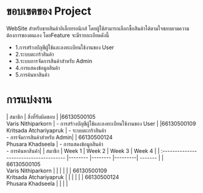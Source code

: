<h1>
  ขอบเขตของ Project
</h1>
<p>
  WebSite สำหรับขายสินค้าอิเล็กทรอนิกส์ โดยผู้ใช้สามารถเลือกซื้อสินค้าได้ตามใจชอบตามความต้องการของตนเอง โดยFeature จะมีรายละเอียดดังนี้
</p>
<ul>
  <li>
    1.การสร้างบัญชีผู้ใช้และลงทะเบียนใช้งานของ User
  </li>
  <li>
    2.ระบบตะกร้าสินค้า
  </li>
  <li>
    3.ระบบการจัดการสินค้าสำหรับ Admin
  </li>
  <li>
    4.การแสดงข้อมูลสินค้า
  </li>
  <li>
    5.การค้นหาสินค้า
  </li>
</ul>
<h1>
  การแบ่งงาน
</h1>
| สมาชิก                              | สิ่งที่รับผิดชอบ        |
|66130500105<br> Varis Nithiparkorn  | - การสร้างบัญชีผู้ใช้และลงทะเบียนใช้งานของ User |
|66130500109<br> Kritsada Atchariyapruk | - ระบบตะกร้าสินค้า<br> - การจัดการสินค้าสำหรับ Admin|
| 66130500124<br> Phusara Khadseela   | - การแสดงข้อมูลสินค้า<br> - การค้นหาสินค้า|
| สมาชิก                             | Week 1     | Week 2 | Week 3 | Week 4 |
| :--------------------------------------   |-------- |-------- |---------| ------- |
|  66130500105<br> Varis Nithiparkorn    | |  |  | |
| 66130500109<br> Kritsada Atchariyapruk |  |  |  |  |
| 66130500124<br> Phusara Khadseela      |   | |   | 
